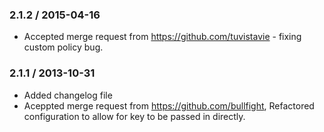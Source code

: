 ### 2.1.2 / 2015-04-16
* Accepted merge request from https://github.com/tuvistavie - fixing custom policy bug.

### 2.1.1 / 2013-10-31
* Added changelog file
* Aceppted merge request from https://github.com/bullfight, Refactored configuration to allow for key to be passed in directly.

